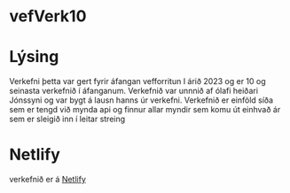 # vefVerk10

# Lýsing
Verkefni þetta var gert fyrir áfangan vefforritun I árið 2023 og er 10 og seinasta verkefnið í áfanganum. Verkefnið var unnnið af ólafi heiðari Jónssyni og var bygt á lausn hanns úr verkefni.
Verkefnið er einföld síða sem er tengd við mynda api og finnur allar myndir sem komu út einhvað ár sem er sleigið inn í leitar streing

# Netlify
verkefnið er á [Netlify](https://deft-hummingbird-8d0805.netlify.app/)
